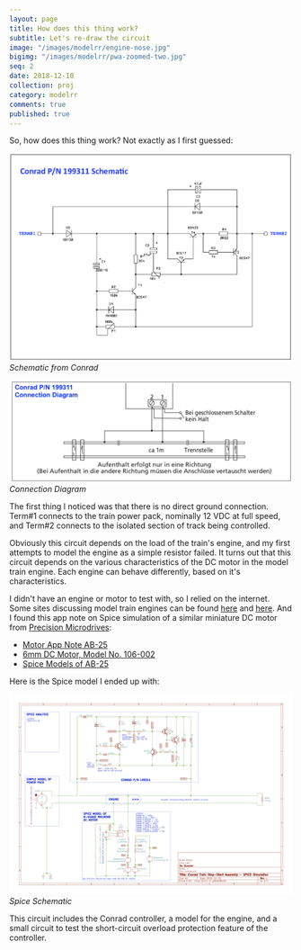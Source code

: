 ```yaml
---
layout: page
title: How does this thing work?
subtitle: Let's re-draw the circuit
image: "/images/modelrr/engine-nose.jpg"
bigimg: "/images/modelrr/pwa-zoomed-two.jpg"
seq: 2
date: 2018-12-10
collection: proj
category: modelrr
comments: true
published: true
---
```



So, how does this thing work? Not exactly as I first guessed:

![schematic-from-conrad](/images/modelrr/conrad1-schematic.png)
*Schematic from Conrad*

![connection-diagram](/images/modelrr/conrad1-connection.png)
*Connection Diagram*

The first thing I noticed was that there is no direct ground connection. 
Term#1 connects to the train power pack, nominally 12 VDC at full speed,
and Term#2 connects to the isolated section of track being controlled.

Obviously this circuit depends on the load of the train's engine,
and my first attempts to model the engine as a simple resistor failed.
It turns out that this circuit depends on the various characteristics 
of the DC motor in the model train engine. Each engine can behave 
differently, based on it's characteristics.


I didn't have an engine or motor to test with, so I relied on the internet.
Some sites discussing model train engines can be found
  [here](http://www.sumidacrossing.org/LayoutElectricity/ModelTrainPower/DCPowerReqs/)
  and
  [here](http://cs.trains.com/mrr/f/88/t/26312.aspx).
And I found this app note on Spice simulation of a similar
miniature DC motor from [Precision Microdrives](https://www.precisionmicrodrives.com):

 * [Motor App Note AB-25](https://www.precisionmicrodrives.com/content/ab-025-using-spice-to-model-dc-motors/)
 * [6mm DC Motor, Model No. 106-002](https://www.precisionmicrodrives.com/product/106-002-6mm-dc-motor-12mm-type)
 * [Spice Models of AB-25](https://www.precisionmicrodrives.com/wp-content/uploads/2016/02/ab-025-dc-motor-spice-netlist.original.pdf)

Here is the Spice model I ended up with:

![spice-schematic](/images/modelrr/conrad-sch.png)
*Spice Schematic*

This circuit includes the Conrad controller, a model for the engine, and a small circuit 
to test the short-circuit overload protection feature of the controller.
